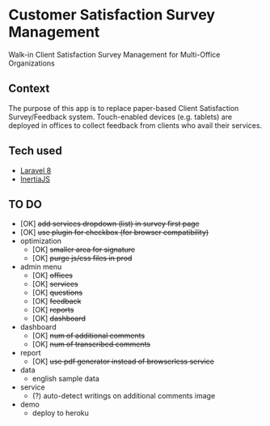 # Customer Satisfaction Survey Management
Walk-in Client Satisfaction Survey Management for Multi-Office Organizations

## Context
The purpose of this app is to replace paper-based Client Satisfaction Survey/Feedback system.
Touch-enabled devices (e.g. tablets) are deployed in offices to collect feedback from clients who avail their services.

## Tech used
- [Laravel 8](https://laravel.com)
- [InertiaJS](https://inertiajs.com)

## TO DO
- [OK] ~~add services dropdown (list) in survey first page~~
- [OK] ~~use plugin for checkbox (for browser compatibility)~~ 
- optimization
  - [OK] ~~smaller area for signature~~
  - [OK] ~~purge js/css files in prod~~
- admin menu
  - [OK] ~~offices~~
  - [OK] ~~services~~
  - [OK] ~~questions~~
  - [OK] ~~feedback~~
  - [OK] ~~reports~~
  - [OK] ~~dashboard~~
- dashboard
  - [OK] ~~num of additional comments~~
  - [OK] ~~num of transcribed comments~~
- report
  - [OK] ~~use pdf generator instead of browserless service~~
- data
  - english sample data
- service
  - (?) auto-detect writings on additional comments image 
- demo
  - deploy to heroku

